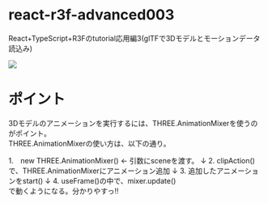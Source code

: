 # react-r3f-advanced003
React+TypeScript+R3Fのtutorial応用編3(glTFで3Dモデルとモーションデータ読込み)

![](https://storage.googleapis.com/zenn-user-upload/26951f09783d-20240104.png)

# ポイント
3Dモデルのアニメーションを実行するには、THREE.AnimationMixerを使うのがポイント。<br/>
THREE.AnimationMixerの使い方は、以下の通り。<br/>

1.　new THREE.AnimationMixer() ← 引数にsceneを渡す。
 ↓
2. clipAction()で、THREE.AnimationMixerにアニメーション追加
 ↓
3. 追加したアニメーションをstart()
 ↓
4. useFrame()の中で、mixer.update()
<br/>で動くようになる。分かりやすっ!!


